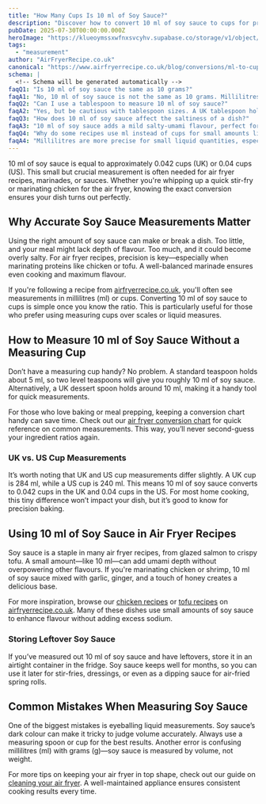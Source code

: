 ```yaml
---
title: "How Many Cups Is 10 ml of Soy Sauce?"
description: "Discover how to convert 10 ml of soy sauce to cups for precise cooking and baking. Perfect for air fryer recipes and meal prep!"
pubDate: 2025-07-30T00:00:00.000Z
heroImage: "https://klueoymssxwfnxsvcyhv.supabase.co/storage/v1/object/public/Shmucket/how-many-cups-is-10-ml-of-soy-sauce.webp"
tags:
  - "measurement"
author: "AirFryerRecipe.co.uk"
canonical: "https://www.airfryerrecipe.co.uk/blog/conversions/ml-to-cups/how-many-cups-is-10-ml-of-soy-sauce"
schema: |
  <!-- Schema will be generated automatically -->
faqQ1: "Is 10 ml of soy sauce the same as 10 grams?"
faqA1: "No, 10 ml of soy sauce is not the same as 10 grams. Millilitres (ml) measure volume, while grams measure weight. The density of soy sauce means 10 ml weighs about 10.5 grams, but this can vary slightly by brand. For precise cooking, always use volume measurements unless the recipe specifies weight."
faqQ2: "Can I use a tablespoon to measure 10 ml of soy sauce?"
faqA2: "Yes, but be cautious with tablespoon sizes. A UK tablespoon holds 15 ml, while a US tablespoon is 14.8 ml. For 10 ml, use two-thirds of a UK tablespoon or just under a US tablespoon. A dessert spoon (10 ml) or two level teaspoons (5 ml each) are more accurate alternatives."
faqQ3: "How does 10 ml of soy sauce affect the saltiness of a dish?"
faqA3: "10 ml of soy sauce adds a mild salty-umami flavour, perfect for marinades or light seasoning. For context, it’s roughly 1/6th of a standard UK tablespoon. If you’re watching sodium intake, opt for reduced-sodium soy sauce or dilute regular soy sauce with water."
faqQ4: "Why do some recipes use ml instead of cups for small amounts like 10 ml?"
faqA4: "Millilitres are more precise for small liquid quantities, especially in baking or sauces. Cups are better for larger volumes. Recipes from <a href=https://www.airfryerrecipe.co.uk>airfryerrecipe.co.uk</a> often use ml for accuracy, ensuring consistent results across different measuring tools."
---
```

<p>10 ml of soy sauce is equal to approximately 0.042 cups (UK) or 0.04 cups (US). This small but crucial measurement is often needed for air fryer recipes, marinades, or sauces. Whether you're whipping up a quick stir-fry or marinating chicken for the air fryer, knowing the exact conversion ensures your dish turns out perfectly.</p>  

<h2>Why Accurate Soy Sauce Measurements Matter</h2>  
<p>Using the right amount of soy sauce can make or break a dish. Too little, and your meal might lack depth of flavour. Too much, and it could become overly salty. For air fryer recipes, precision is key—especially when marinating proteins like chicken or tofu. A well-balanced marinade ensures even cooking and maximum flavour.</p>  
<p>If you're following a recipe from <a href=https://www.airfryerrecipe.co.uk/recipes>airfryerrecipe.co.uk</a>, you'll often see measurements in millilitres (ml) or cups. Converting 10 ml of soy sauce to cups is simple once you know the ratio. This is particularly useful for those who prefer using measuring cups over scales or liquid measures.</p>  

<h2>How to Measure 10 ml of Soy Sauce Without a Measuring Cup</h2>  
<p>Don’t have a measuring cup handy? No problem. A standard teaspoon holds about 5 ml, so two level teaspoons will give you roughly 10 ml of soy sauce. Alternatively, a UK dessert spoon holds around 10 ml, making it a handy tool for quick measurements.</p>  
<p>For those who love baking or meal prepping, keeping a conversion chart handy can save time. Check out our <a href=https://www.airfryerrecipe.co.uk/air-fryer-conversion-chart>air fryer conversion chart</a> for quick reference on common measurements. This way, you’ll never second-guess your ingredient ratios again.</p>  

<h3>UK vs. US Cup Measurements</h3>  
<p>It’s worth noting that UK and US cup measurements differ slightly. A UK cup is 284 ml, while a US cup is 240 ml. This means 10 ml of soy sauce converts to 0.042 cups in the UK and 0.04 cups in the US. For most home cooking, this tiny difference won’t impact your dish, but it’s good to know for precision baking.</p>  

<h2>Using 10 ml of Soy Sauce in Air Fryer Recipes</h2>  
<p>Soy sauce is a staple in many air fryer recipes, from glazed salmon to crispy tofu. A small amount—like 10 ml—can add umami depth without overpowering other flavours. If you're marinating chicken or shrimp, 10 ml of soy sauce mixed with garlic, ginger, and a touch of honey creates a delicious base.</p>  
<p>For more inspiration, browse our <a href=https://www.airfryerrecipe.co.uk/recipe-category/chicken>chicken recipes</a> or <a href=https://www.airfryerrecipe.co.uk/recipe-category/tofu>tofu recipes</a> on <a href=https://www.airfryerrecipe.co.uk>airfryerrecipe.co.uk</a>. Many of these dishes use small amounts of soy sauce to enhance flavour without adding excess sodium.</p>  

<h3>Storing Leftover Soy Sauce</h3>  
<p>If you’ve measured out 10 ml of soy sauce and have leftovers, store it in an airtight container in the fridge. Soy sauce keeps well for months, so you can use it later for stir-fries, dressings, or even as a dipping sauce for air-fried spring rolls.</p>  

<h2>Common Mistakes When Measuring Soy Sauce</h2>  
<p>One of the biggest mistakes is eyeballing liquid measurements. Soy sauce’s dark colour can make it tricky to judge volume accurately. Always use a measuring spoon or cup for the best results. Another error is confusing millilitres (ml) with grams (g)—soy sauce is measured by volume, not weight.</p>  
<p>For more tips on keeping your air fryer in top shape, check out our guide on <a href=https://www.airfryerrecipe.co.uk/air-fryer-cleaner>cleaning your air fryer</a>. A well-maintained appliance ensures consistent cooking results every time.</p>
